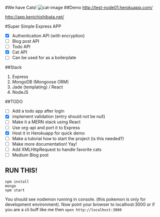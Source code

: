 #We have Cats!
![cat-image](http://thecatapi.com/api/images/get)
##Demo
http://test-node01.herokuapp.com/

http://app.kenichishibata.net/

#Super Simple Express APP
- [x] Authentication API (with encryption)
- [ ] Blog post API
- [ ] Todo API
- [x] Cat API
- [ ] Can be used for as a boilerplate

##Stack
1. Express
1. MongoDB (Mongoose ORM)
1. Jade (templating) / React
1. NodeJS

##TODO
- [ ] Add a todo app after login
- [x] implement validation (entry should not be null)
- [ ] Make it a MERN stack using React
- [ ] Use org-api and port it to Express
- [x] Host it in Herokuapp for quick demo
- [ ] Make a tutorial how to start the project (is this needed?)
- [ ] Make more documentation! Yay!
- [ ] Add XMLHttpRequest to handle favorite cats
- [ ] Medium Blog post

## RUN THIS!
```
npm install
mongo
npm start
```
You should see nodemon running in console. (this pokemon is only for development environment).
Now point your browser to localhost:3000 or if you are a cli buff like me then `open http://localhost:3000`
